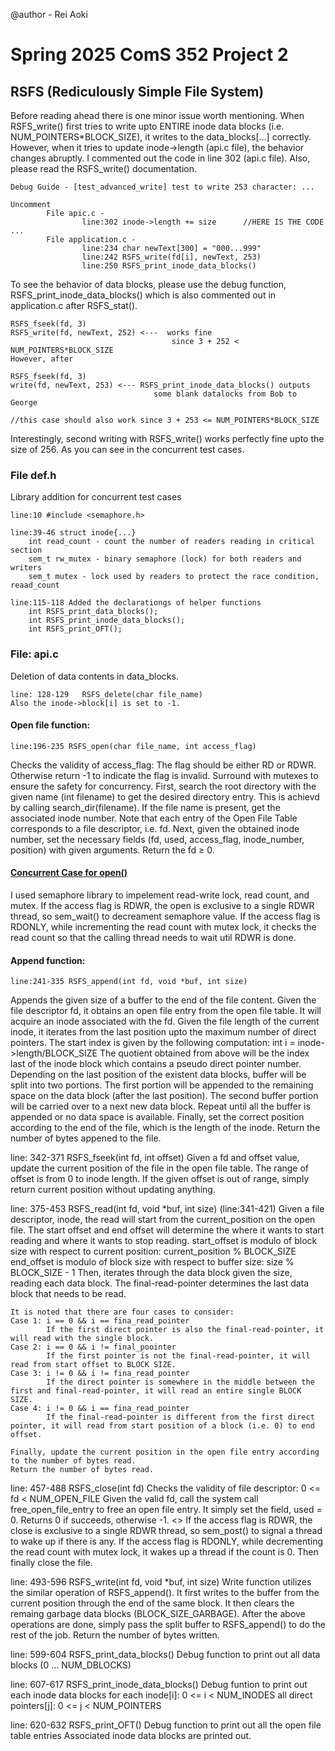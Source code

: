 
@author -   Rei Aoki

# Spring 2025 ComS 352 Project 2

## RSFS (Rediculously Simple File System)


Before reading ahead there is one minor issue worth mentioning.
When RSFS_write() first tries to write upto ENTIRE inode data blocks (i.e. NUM_POINTERS*BLOCK_SIZE), it writes to the 
    data_blocks[...] correctly. However, when it tries to update inode->length (api.c file), the behavior changes abruptly. I commented out the
    code in line 302 (api.c file). Also, please read the RSFS_write() documentation.

    Debug Guide - [test_advanced_write] test to write 253 character: ...
    
    Uncomment   
            File apic.c - 
                    line:302 inode->length += size      //HERE IS THE CODE ...
            File application.c -
                    line:234 char newText[300] = "000...999" 
                    line:242 RSFS_write(fd[i], newText, 253)
                    line:250 RSFS_print_inode_data_blocks()
    
To see the behavior of data blocks, please use the debug function, RSFS_print_inode_data_blocks() which is also commented out in application.c after RSFS_stat().
    
    RSFS_fseek(fd, 3)
    RSFS_write(fd, newText, 252) <---  works fine 
                                        since 3 + 252 < NUM_POINTERS*BLOCK_SIZE
    However, after  

    RSFS_fseek(fd, 3)
    write(fd, newText, 253) <--- RSFS_print_inode_data_blocks() outputs 
                                    some blank datalocks from Bob to George
    
    //this case should also work since 3 + 253 <= NUM_POINTERS*BLOCK_SIZE

Interestingly, second writing with RSFS_write() works perfectly fine upto the size of 256. As you can see in the concurrent test cases.



### File def.h

Library addition for concurrent test cases

    line:10 #include <semaphore.h>

    line:39-46 struct inode{...}
        int read_count - count the number of readers reading in critical section
        sem_t rw_mutex - binary semaphore (lock) for both readers and writers
        sem_t mutex - lock used by readers to protect the race condition, reaad_count

    line:115-118 Added the declarationgs of helper functions
        int RSFS_print_data_blocks();
        int RSFS_print_inode_data_blocks();
        int RSFS_print_OFT();




### File: api.c 

Deletion of data contents in data_blocks. 

    line: 128-129   RSFS_delete(char file_name)
    Also the inode->block[i] is set to -1.
    

#### Open file function:

    line:196-235 RSFS_open(char file_name, int access_flag)
    
Checks the validity of access_flag: The flag should be either RD or RDWR. Otherwise return -1 to indicate the flag is invalid.
    Surround with mutexes to ensure the safety for concurrency.
    First, search the root directory with the given name (int filename) to get the desired directory entry. This is achievd by calling search_dir(filename).
    If the file name is present, get the associated inode number.
    Note that each entry of the Open File Table corresponds to a file descriptor, i.e. fd. 
    Next, given the obtained inode number, set the necessary fields (fd, used, access_flag, inode_number, position) with given arguments.
    Return the fd $\geq$ 0.
#### <ins> Concurrent Case for open() </ins>
I used semaphore library to impelement read-write lock, read count, and mutex.
If the access flag is RDWR, the open is exclusive to a single RDWR thread, so sem_wait() to decreament semaphore value. If the access flag is RDONLY, while incrementing the read count with mutex lock, it checks the read count so that the calling thread needs to wait util RDWR is done.

#### Append function:

    line:241-335 RSFS_append(int fd, void *buf, int size)

Appends the given size of a buffer to the end of the file content.
    Given the file descriptor fd, it obtains an open file entry from the open file table. It will acquire an inode associated with the fd.
    Given the file length of the current inode, it iterates from the last position upto the maximum number of direct pointers.
    The start index is given by the following computation:
        int i = inode->length/BLOCK_SIZE
    The quotient obtained from above will be the index last of the inode block which contains a pseudo direct pointer number.
    Depending on the last position of the existent data blocks, buffer will be split into two portions. The first portion will be appended to the remaining space on the 
    data block (after the last position). The second buffer portion will be carried over to a next new data block. Repeat until all the buffer is appended or no data 
    space is available.
    Finally, set the correct position according to the end of the file, which is the length of the inode.
    Return the number of bytes appened to the file. 

line: 342-371 RSFS_fseek(int fd, int offset)
    Given a fd and offset value, update the current position of the file in the open file table.
    The range of offset is from 0 to inode length.
    If the given offset is out of range, simply return current position without updating anything.

line: 375-453 RSFS_read(int fd, void *buf, int size) (line:341-421)
    Given a file descriptor, inode, the read will start from the current_position on the open file. 
    The start offset and end offset will determine the where it wants to start reading and where it wants to stop reading.
        start_offset is modulo of block size with respect to current position: current_position % BLOCK_SIZE
        end_offset is modulo of block size with respect to buffer size: size % BLOCK_SIZE - 1
    Then, iterates through the data block given the size, reading each data block.
    The final-read-pointer determines the last data block that needs to be read.

    It is noted that there are four cases to consider:
    Case 1: i == 0 && i == fina_read_pointer
            If the first direct pointer is also the final-read-pointer, it will read with the single block.
    Case 2: i == 0 && i != final_poointer
            If the first pointer is not the final-read-pointer, it will read from start offset to BLOCK SIZE.
    Case 3: i != 0 && i != fina_read_pointer
            If the direct pointer is somewhere in the middle between the first and final-read-pointer, it will read an entire single BLOCK SIZE.
    Case 4: i != 0 && i == fina_read_pointer
            If the final-read-pointer is different from the first direct pointer, it will read from start position of a block (i.e. 0) to end offset.

    Finally, update the current position in the open file entry according to the number of bytes read.
    Return the number of bytes read.

line: 457-488 RSFS_close(int fd)
    Checks the validity of file descriptor: 0 <= fd < NUM_OPEN_FILE
    Given the valid fd, call the system call free_open_file_entry to free an open file entry. It simply set the field, used = 0.
    Returns 0 if succeeds, otherwise -1.
    <<Concurrent Case Added>>
    If the access flag is RDWR, the close is exclusive to a single RDWR thread, so sem_post() to signal a thread to wake up if there is any.
    If the access flag is RDONLY, while decrementing the read count with mutex lock, it wakes up a thread if the count is 0. Then finally close the file.

line: 493-596 RSFS_write(int fd, void *buf, int size)
    Write function utilizes the similar operation of RSFS_append(). It first writes to the buffer from the current position through the end of the same block. It then
    clears the remaing garbage data blocks (BLOCK_SIZE_GARBAGE). After the above operations are done, simply pass the split buffer to RSFS_append() to do the rest of the job.
    Return the number of bytes written.

line: 599-604 RSFS_print_data_blocks()
    Debug function to print out all data blocks (0 ... NUM_DBLOCKS)

line: 607-617 RSFS_print_inode_data_blocks()
    Debug funtion to print out each inode data blocks
    for each inode[i]: 0 <= i < NUM_INODES
    all direct pointers[j]: 0 <= j < NUM_POINTERS

line: 620-632 RSFS_print_OFT()
    Debug function to print out all the open file table entries
    Associated inode data blocks are printed out.